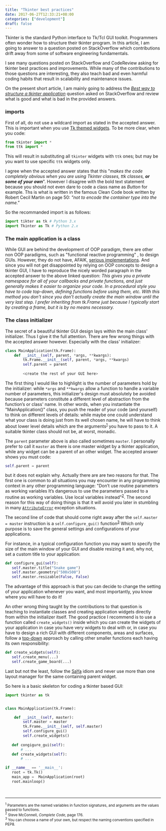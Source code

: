 ```yaml
---
title: "Tkinter best practices"
date: 2017-06-27T12:33:21+08:00
categories: ["development"]
draft: false
---
```

Tkinter is the standard Python interface to Tk/Tcl GUI toolkit. Programmers often wonder how to structure their tkinter program. In this article, I am going to answer to a question posted on StackOverflow which contributions drift away from some of software engineering fundamentals.

I see many questions posted on StackOverflow and CodeReview asking for tkinter best practices and improvements. While many of the contributions to those questions are interesting, they also teach bad and even harmful coding habits that result in scalability and maintenance issues. 

On the present short article, I am mainly going to address the [*Best way to structure a tkinter application*](https://stackoverflow.com/questions/17466561/best-way-to-structure-a-tkinter-application) question asked on StackOverflow and review what is good and what is bad in the provided answers.

### imports
First of all, do not use a wildcard import as stated in the accepted answer. This is important when you use [Tk themed widgets](https://docs.python.org/2/library/ttk.html). To be more clear, when you code:
```python
from tkinter import *
from ttk import *
```
This will result in substituting all `tkinter` widgets with `ttk` ones; but may be you want to use specific `ttk` widgets only.

I agree when the accepted answer states that this "*makes the code completely obvious when you are using Tkinter classes, ttk classes, **or some of your own***". However I disagree with the bold text statement because you should not even dare to code a class name as *Button* for example. Ths is what is written in the famous Clean Code book written by Robert Cecil Martin on page 50: *"not to encode the container type into the name."*

So the recommanded import is as follows:
```python
import tikter as tk # Python 3.x
import Tkinter as Tk # Python 2.x
```
### The main application is a class

While GUI are behind the development of OOP paradigm, there are other non OOP paradigms, such as "functional reactive programming"
, to  design GUIs. However, they do not have, AFAIK, [serious implementations](http://wiki.c2.com/?NonOopGuiMethodologies).  And since you will not get disappointed by relying on OOP concepts to design a tkinter GUI, I have to reproduce the nicely worded paragraph in the accepted answer to the above linked question:
*This gives you a private namespace for all of your callbacks and private functions, and just generally makes it easier to organize your code. In a procedural style you have to code top-down, defining functions before using them, etc. With this method you don't since you don't actually create the main window until the very last step. I prefer inheriting from tk.Frame just because I typically start by creating a frame, but it is by no means necessary.*
### The class initializer
The secret of a beautiful tkinter GUI design lays within the main class' initializer. Thus I give it the full attention.
There are few wrong things with the accepted answer however. Especially with the class' initializer:
```python
class MainApplication(tk.Frame):
    def __init__(self, parent, *args, **kwargs):
        tk.Frame.__init__(self, parent, *args, **kwargs)
        self.parent = parent
		
		<create the rest of your GUI here>
```
The first thing I would like to highlight is the number of parameters hold by the initializer: while `*args` and `**kwargs` allow a function to handle a variable number of parameters, this initializer's design must absolutely be avoided because parameters constitute a different level of abstraction from the function’s or class' name.  In other words, when you instantiate the "MainApplication()" class, you push the reader of your code (and yourself) to think on different levels of details: while maybe one could understand what your class is doing  just from its well chosen name, he will have to think  about  lower level details which are the arguments<sup>[1](#b1)</sup> you have to pass to it. A suitable tkinter class should not be, at worst, monadic. 

The `parent` parameter above is also called sometimes `master`. I personally prefer to call it `master` as there is one master widget by a tkinter application, while any widget can be a parent of an other widget. The accepted answer shows you must code:
```python
self.parent = parent
```
but it does not explain why. Actually there are are two reasons for that. The first one is common to all situations you may encounter in any programming context in any other programming language: "Don’t use routine parameters as working variables It’s dangerous to use the parameters passed to a routine as working variables. Use local variables instead"<sup>[2](#b2)</sup>. The second  reason for this way of doing things is that it will avoid you later in stumbling in many [`AttributeError`](https://docs.python.org/3/library/exceptions.html#AttributeError) exception situations.

The second line of code that should come right away after the `self.master = master` instruction is a `self.configure_gui()`  function<sup>[3](#b3)</sup>  Which only purpose is to save the general settings and configurations of your applications.

For instance, in a typical configuration function you may want to specify the size of the main window of your GUI and disable resizing it and, why not, set a custom title to your application:

```python
def configure_gui(self):
   self.master.title("Snake game")
   self.master.geometry("500x500")
   self.master.resizable(False, False)
```
The advantage of this approach is that you can decide to change the setting of your application whenever you want, and most importantly, you know where you will have to do it!

An other wrong thing taught by the contributions to that question is teaching to instantiate classes and creating application widgets directly from within the initializer itself. The good practice I recommend is to use a function called `create_widgets()` inside which you can create the widgets of your application in case you have very widgets to deal with or, in case you have to design a rich  GUI with different components, areas and surfaces, follow a [top-down](https://en.wikipedia.org/wiki/Top-down_and_bottom-up_design) approach by calling other smaller functions each having its own responsibility:
```python
def create_widgets(self):
   self.create_menu(...)
   self.create_game_board(...)
```
Last but not the least, follow the [SaYa]({filename}article6.md) idiom and never use more than one layout manager for the same containing parent widget.

So here is a basic skeleton for coding a tkinter based GUI:


```python
import tkinter as tk


class MainApplication(tk.Frame):

    def __init__(self, master):
        self.master = master
        tk.Frame.__init__(self, self.master)
        self.configure_gui()
        self.create_widgets()
   
   def congigure_gui(self):
       # ...
   def create_widgets(self):
       # ...

if __name__ == '__main__':
   root = tk.Tk()
   main_app =  MainApplication(root)
   root.mainloop()
        
        	
```






------
<sup><a name="b1"><sup>1</sup> </a>Parameters are the named variables in function signatures, and arguments are the values passed to functions.</sup><br/>
<sup><a name="b2"><sup>2</sup> </a>Steve McConnell,  *Complete Code*, page 176.</sup><br/>
<sup><a name="b3"><sup>3</sup> </a>You can choose a name of your own, but respect the naming conventions specified in PEP8.</sup>
